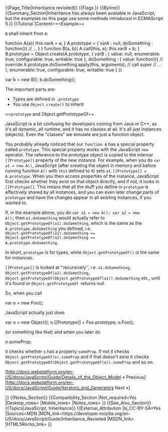 {{Page_Title|Inheritance revisited}}
{{Flags
}}
{{Byline}}
{{Summary_Section|Inheritance has always been available in JavaScript, but the examples on this page use some methods introduced in ECMAScript 5.}}
{{Tutorial
|Content===Example==

<code>B</code> shall inherit from <code>A</code><nowiki>:</nowiki>

 function A(a){
   this.varA = a;
 }
 A.prototype = {
   varA : null,
   doSomething : function(){
     // ...
   }
 }
 function B(a, b){
   A.call(this, a);
   this.varB = b;
 }
 B.prototype = Object.create(A.prototype, {
   varB : { value: null, enumerable: true, configurable: true, writable: true },
   doSomething : { value: function(){ // override
        A.prototype.doSomething.apply(this, arguments); // call super
        // ...
     }, enumerable: true, configurable: true, writable: true }
 })
 
 var b = new B();
 b.doSomething();

The important parts are:

* Types are defined in <code>.prototype</code>
* You use <code>Object.create()</code> to inherit

==<code>prototype</code> and Object.getPrototypeOf==

JavaScript is a bit confusing for developers coming from Java or C++, as it's all dynamic, all runtime, and it has no classes at all. It's all just instances (objects). Even the "classes" we simulate are just a function object.

You probably already noticed that our <code>function A</code> has a special property called <code>prototype</code>. This special property works with the JavaScript <code>new </code>operator. The reference to the prototype object is copied to the internal <code><nowiki>[[Prototype]]</nowiki></code> property of the new instance. For example, when you do <code>var a1 = new A()</code>, JavaScript (after creating the object in memory and before running function <code>A()</code> with <code>this</code> defined to it) sets <code><nowiki>a1.[[Prototype]] = A.prototype</nowiki></code>. When you then access properties of the instance, JavaScript first checks whether they exist on that object directly, and if not, it looks in <code><nowiki>[[Prototype]]</nowiki></code>. This means that all the stuff you define in <code>prototype</code> is effectively shared by all instances, and you can even later change parts of <code>prototype</code> and have the changes appear in all existing instances, if you wanted to.

If, in the example above, you do <code>var a1 = new A(); var a2 = new A();</code> then <code>a1.doSomething</code> would actually refer to <code>Object.getPrototypeOf(a1).doSomething</code>, which is the same as the <code>A.prototype.doSomething</code> you defined, i.e. <code>Object.getPrototypeOf(a1).doSomething == Object.getPrototypeOf(a2).doSomething == A.prototype.doSomething</code>.

In short, <code>prototype</code> is for types, while <code>Object.getPrototypeOf()</code> is the same for instances.

<code><nowiki>[[Prototype]]</nowiki></code> is looked at ''recursively'', i.e. <code>a1.doSomething</code>, <code>Object.getPrototypeOf(a1).doSomething</code>, <code>Object.getPrototypeOf(Object.getPrototypeOf(a1)).doSomething</code> etc., until it's found or <code>Object.getPrototypeOf </code>returns null.

So, when you call

 var o = new Foo();

JavaScript actually just does

 <nowiki>var o = new Object();
 o.[[Prototype]] = Foo.prototype;
 o.Foo();</nowiki>

(or something like that) and when you later do

 o.someProp;

it checks whether <code>o</code> has a property <code>someProp</code>. If not it checks <code>Object.getPrototypeOf(o).someProp</code> and if that doesn't exist it checks <code>Object.getPrototypeOf(Object.getPrototypeOf(o)).someProp</code> and so on.

<div>

<span style="float: left">[http://docs.webplatform.org/en-US/docs/JavaScript/Guide/Details_of_the_Object_Model &laquo; Previous]</span>[http://docs.webplatform.org/en-US/docs/JavaScript/Guide/Iterators_and_Generators Next &raquo;]

</div>
}}
{{Notes_Section}}
{{Compatibility_Section
|Not_required=Yes
|Desktop_rows=
|Mobile_rows=
|Notes_rows=
}}
{{See_Also_Section}}
{{Topics|JavaScript, Inheritance}}
{{External_Attribution
|Is_CC-BY-SA=Yes
|Sources=MDN
|MDN_link=https://developer.mozilla.org/en-US/docs/JavaScript/Guide/Inheritance_Revisited
|MSDN_link=
|HTML5Rocks_link=
}}